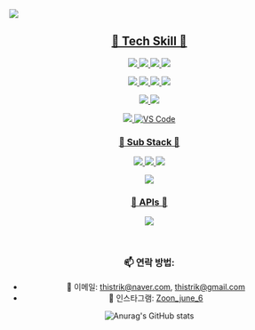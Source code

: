 <img src="https://capsule-render.vercel.app/api?type=waving&color=auto&height=300&section=header&text=Kwon's%20%20github&fontSize=60&animation=fadeIn&fontAlignY=38&desc=Whoever%20knocks%20persistently,%20ends%20by%20entering.&descAlignY=51&descAlign=62">

<p align='center'>
  <a href="#demo">
    <h2 align='center'>🔨 Tech Skill 🔨</h2>
    <p align='center'>
      <img src="https://camo.githubusercontent.com/5e72f9a0af0fa5b9b05c061ff44e202232e06103ff1870218184da4f81738bc5/68747470733a2f2f696d672e736869656c64732e696f2f62616467652f537072696e67626f6f742d3644423333463f7374796c653d666c6174266c6f676f3d537072696e67426f6f74266c6f676f436f6c6f723d7768697465" data-canonical-src="https://img.shields.io/badge/Springboot-6DB33F?style=flat&amp;logo=SpringBoot&amp;logoColor=white" style="max-width: 100%;">
       <img src="https://camo.githubusercontent.com/0a0b651e9a24fb80d3feb0ba5794d966ea53419a83d8423723b8f580ba6f95f9/68747470733a2f2f696d672e736869656c64732e696f2f62616467652f537072696e672d3644423333463f7374796c653d666c6174266c6f676f3d537072696e67266c6f676f436f6c6f723d7768697465" data-canonical-src="https://img.shields.io/badge/Spring-6DB33F?style=flat&amp;logo=Spring&amp;logoColor=white" style="max-width: 100%;">
      <img src="https://img.shields.io/badge/Spring%20Security-6DB33F?style=flat&logo=Spring-Security&logoColor=white">
             <img src="https://camo.githubusercontent.com/56ed124513b0ae7b3798b61c37b5c526651c49a829b100d3392fbde1728dae82/68747470733a2f2f696d672e736869656c64732e696f2f62616467652f4d7962617469732d3030303030303f7374796c653d666c6174266c6f676f3d466c75656e7464266c6f676f436f6c6f723d7768697465" data-canonical-src="https://img.shields.io/badge/Mybatis-000000?style=flat&amp;logo=Fluentd&amp;logoColor=white" style="max-width: 100%;">
    </p>
    <p align='center'>
            <img src="https://camo.githubusercontent.com/3bde44b1200314fda52d05360f3e5671ec213a9049860f092d0e088e3a23da9e/68747470733a2f2f696d672e736869656c64732e696f2f62616467652f4a6176612d3030373339363f7374796c653d666c6174266c6f676f3d436f6e64612d466f726765266c6f676f436f6c6f723d7768697465" data-canonical-src="https://img.shields.io/badge/Java-007396?style=flat&amp;logo=Conda-Forge&amp;logoColor=white" style="max-width: 100%;">
           <img src="https://camo.githubusercontent.com/edd471dded190e629043ad678016398ec885ebfefd103f9c64dadfd9b43e316d/68747470733a2f2f696d672e736869656c64732e696f2f62616467652f4e67696e782d3030393633393f7374796c653d666c6174266c6f676f3d4e67696e78266c6f676f436f6c6f723d7768697465" data-canonical-src="https://img.shields.io/badge/Nginx-009639?style=flat&amp;logo=Nginx&amp;logoColor=white" style="max-width: 100%;">
       <img src="https://camo.githubusercontent.com/1f26ad7aca5a6a670a71ec4c6bb3e3a98b9e2afde7a45ae25027147aed99f5f6/68747470733a2f2f696d672e736869656c64732e696f2f62616467652f5468796d656c6561662d3030354630463f7374796c653d666c6174266c6f676f3d7468796d656c656166266c6f676f436f6c6f723d7768697465" data-canonical-src="https://img.shields.io/badge/Thymeleaf-005F0F?style=flat&amp;logo=thymeleaf&amp;logoColor=white" style="max-width: 100%;">
      <img src="https://camo.githubusercontent.com/779ecf5e6059fd906fca2099015186945f91679f22da6bf05f37f52e69e86e8a/68747470733a2f2f696d672e736869656c64732e696f2f62616467652f4769744875622d3138313731373f7374796c653d666c6174266c6f676f3d476974487562266c6f676f436f6c6f723d7768697465" data-canonical-src="https://img.shields.io/badge/GitHub-181717?style=flat&amp;logo=GitHub&amp;logoColor=white" style="max-width: 100%;">
      </p>
    <p align='center'>
      <img src="https://camo.githubusercontent.com/262195e4416b8f65be2c6597d369160182979b1aff7fc47741be15466b8f4e9e/68747470733a2f2f696d672e736869656c64732e696f2f62616467652f416d617a6f6e4157532d3233324633453f7374796c653d666c6174266c6f676f3d616d617a6f6e617773266c6f676f436f6c6f723d7768697465" data-canonical-src="https://img.shields.io/badge/AmazonAWS-232F3E?style=flat&amp;logo=amazonaws&amp;logoColor=white" style="max-width: 100%;">
     <img src="https://camo.githubusercontent.com/fe535dc4c5782de1e32b225713460312d18dde6fb6c3b3103dc04636550352fa/68747470733a2f2f696d672e736869656c64732e696f2f62616467652f46697265626173652d4646434132383f7374796c653d666c6174266c6f676f3d4669726562617365266c6f676f436f6c6f723d7768697465" data-canonical-src="https://img.shields.io/badge/Firebase-FFCA28?style=flat&amp;logo=Firebase&amp;logoColor=white" style="max-width: 100%;">
    </p>
 <p align='center'>
<img src="https://camo.githubusercontent.com/3507bbe1e8b3044cb22a9cfdeca259a713d25e1c7c15fce08111ebc3800d1c4d/68747470733a2f2f696d672e736869656c64732e696f2f62616467652f496e74656c6c696a253230494445412d3030303030303f7374796c653d666c6174266c6f676f3d496e74656c6c696a49444541266c6f676f436f6c6f723d7768697465" data-canonical-src="https://img.shields.io/badge/Intellij%20IDEA-000000?style=flat&amp;logo=IntellijIDEA&amp;logoColor=white" style="max-width: 100%;">
   <img src="https://img.shields.io/badge/VSCode-007ACC?style=flat&logo=visual-studio-code&logoColor=white" alt="VS Code">
 </p>
    <h3 align='center'>🔨  Sub Stack 🔨 </h3>
    <p align='center'>
       <img src="https://camo.githubusercontent.com/38d8bcd3b544e04306b123891822639a9adcf95619c9088e341538a468ce3ea5/68747470733a2f2f696d672e736869656c64732e696f2f62616467652f4a50412d3644423333463f7374796c653d666c6174266c6f676f3d436f6e64612d466f726765266c6f676f436f6c6f723d7768697465" data-canonical-src="https://img.shields.io/badge/JPA-6DB33F?style=flat&amp;logo=Conda-Forge&amp;logoColor=white" style="max-width: 100%;">
      <img src="https://camo.githubusercontent.com/6d11b2d64df34dd1e340e9c14285a1126a78b7fb572c6a625eb57e3cd6bb60d8/68747470733a2f2f696d672e736869656c64732e696f2f62616467652f4178696f732d3541323945343f7374796c653d666c6174266c6f676f3d4178696f73266c6f676f436f6c6f723d7768697465" data-canonical-src="https://img.shields.io/badge/Axios-5A29E4?style=flat&amp;logo=Axios&amp;logoColor=white" style="max-width: 100%;">
    <img src="https://camo.githubusercontent.com/835b9feec81fd42c824d27ac734bfcabb61fa43c4b3b166fe89adf5bd06b079c/68747470733a2f2f696d672e736869656c64732e696f2f62616467652f52656163742d3631444146423f7374796c653d666c6174266c6f676f3d5265616374266c6f676f436f6c6f723d7768697465" data-canonical-src="https://img.shields.io/badge/React-61DAFB?style=flat&amp;logo=React&amp;logoColor=white" style="max-width: 100%;">
       </p>
       <p align='center'>
       <img src="https://camo.githubusercontent.com/97025b8809da6b40bbecd04eb20ed0a15525419900e1bfb32e20fe71cdabf40d/68747470733a2f2f696d672e736869656c64732e696f2f62616467652f4a6176615363726970742d4637444631453f7374796c653d666c6174266c6f676f3d4a617661736372697074266c6f676f436f6c6f723d7768697465" data-canonical-src="https://img.shields.io/badge/JavaScript-F7DF1E?style=flat&amp;logo=Javascript&amp;logoColor=white" style="max-width: 100%;">
    </p>
     <h3 align='center'>🔌 APIs 🔌</h3>
    <p align='center'>
        <img src="https://camo.githubusercontent.com/fe23264d734492dc366d97ea7f2284ece64a4ba15eaaa94bbc7ab1ab439fbbd1/68747470733a2f2f696d672e736869656c64732e696f2f62616467652f4b616b616f4150492d4646434430303f7374796c653d666c6174266c6f676f3d6b616b616f266c6f676f436f6c6f723d7768697465" data-canonical-src="https://img.shields.io/badge/KakaoAPI-FFCD00?style=flat&amp;logo=kakao&amp;logoColor=white" style="max-width: 100%;">
    </p>
  </a>
</p>


  <br>

<div align="center">

### 📫 연락 방법:
- 📧 이메일: thistrik@naver.com, thistrik@gmail.com
- 📸 인스타그램: [Zoon_june_6](https://instagram.com/Zoon_june_6)

![Anurag's GitHub stats](https://github-readme-stats.vercel.app/api?username=kwonjonny&theme=synthwave)

</div>
